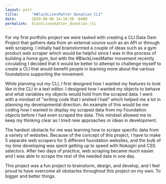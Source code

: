 ```yaml
---
layout: post
title:      "#BlackLivesMatter Donation CLI"
date:       2020-06-06 14:18:58 -0400
permalink:  blacklivesmatter_donation_cli
---
```



For my first portfolio project we were tasked with creating a CLI Data Gem Project that gathers data from an external source such as an API or through web scraping. I initially had brainstormed a couple of ideas such as a gym product web scraper which would be helpful since I was in the process of building a home gym, but with the #BlackLivesMatter movement recently circulating I decided that it would be better to attempt to challenge myself to create a CLI that would benefit people in learning more about the various foundations supporting the movement. 

While planning out my CLI, I first designed how I wanted my features to look like in the CLI in a text editor. I designed how I wanted my objects to behave and what variables my objects would hold from the scraped data. I went with a mindset of "writing code that I wished I had" which helped me a lot in planning my developmental direction. An example of this would be me coding how I wanted to display my scraped data from my Foundation objects before I had even scraped the data. This mindset allowed me to keep my thinking clear as I tried new approaches or ideas in development. 

The hardest obstacle for me was learning how to scrape specific data from a variety of websites. Because of the concept of this project, I have to make 5 separate web scrapers for 5 different foundation websites, and the bulk of my time developing was spent getting up to speed with Nokogiri and CSS selectors. After two days of practice, web scraping became much easier and I was able to scrape the rest of the needed data in one day. 

This project was a fun project to brainstorm, design, and develop, and I feel proud to have overcome all obstacles throughout this project on my own. To bigger and better things. 
